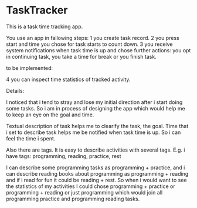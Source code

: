 # TaskTracker
This is a task time tracking app.

You use an app in fallowing steps:
1 you create task record.
2 you press start and time you chose for task starts to count down.
3 you receive system notifications when task time is up and chose further actions: you opt in continuing task, you take a time 
for break or you finish task.

to be implemented: 

4 you can inspect time statistics of tracked activity.


Details: 

I noticed that i tend to stray and lose my initial direction after i start doing some tasks. So 
i am in process of designing the app which would help me to keep an eye on the goal and time. 

Textual description of task helps me to clearify the task, the goal. 
Time that i set to describe task helps me be notified when task time is up. So i can feel the time i spent.

Also there are tags. It is easy to describe activities with several tags. 
E.g. i have tags: programming, reading, practice, rest

I can describe some programming tasks as programming + practice, and i can describe reading books about programming as 
programming + reading and if i read for fun it could be reading + rest. 
So when i would want to see the statistics of my activities I could chose programming + practice or programming + reading
or just programming which would join all programming practice and programming reading tasks.
